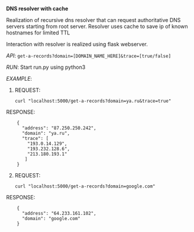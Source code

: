 **DNS resolver with cache**

Realization of recursive dns resolver that can request authoritative DNS servers starting from root server.
Resolver uses cache to save ip of known hostnames for limited TTL

Interaction with resolver is realized using flask webserver.

*API*:
    ```get-a-records?domain=[DOMAIN_NAME_HERE]&trace=[true/false]```

*RUN*:
    Start run.py using python3

*EXAMPLE*:

1. REQUEST:

    ```curl "localhost:5000/get-a-records?domain=ya.ru&trace=true"```

RESPONSE:
```
    {
      "address": "87.250.250.242",
      "domain": "ya.ru",
      "trace": [
        "193.0.14.129",
        "193.232.128.6",
        "213.180.193.1"
       ]
    }
```

2. REQUEST:

    ```curl "localhost:5000/get-a-records?domain=google.com"```

RESPONSE:
```
    {
      "address": "64.233.161.102",
      "domain": "google.com"
    }
```
